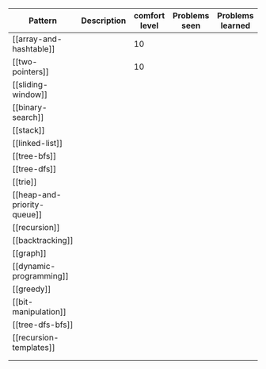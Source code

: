 
| Pattern                     | Description | comfort level | Problems seen | Problems learned |
| --------------------------- | ----------- | ------------- | ------------- | ---------------- |
| [[array-and-hashtable]]     |             | 10            |               |                  |
| [[two-pointers]]            |             | 10            |               |                  |
| [[sliding-window]]          |             |               |               |                  |
| [[binary-search]]           |             |               |               |                  |
| [[stack]]                   |             |               |               |                  |
| [[linked-list]]             |             |               |               |                  |
| [[tree-bfs]]                |             |               |               |                  |
| [[tree-dfs]]                |             |               |               |                  |
| [[trie]]                    |             |               |               |                  |
| [[heap-and-priority-queue]] |             |               |               |                  |
| [[recursion]]               |             |               |               |                  |
| [[backtracking]]            |             |               |               |                  |
| [[graph]]                   |             |               |               |                  |
| [[dynamic-programming]]     |             |               |               |                  |
| [[greedy]]                  |             |               |               |                  |
| [[bit-manipulation]]        |             |               |               |                  |
| [[tree-dfs-bfs]]            |             |               |               |                  |
| [[recursion-templates]]     |             |               |               |                  |
|                             |             |               |               |                  |
|                             |             |               |               |                  |
